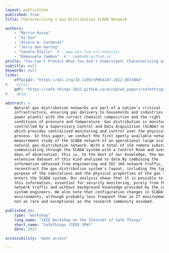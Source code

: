 ```yaml
---
layout: publication
published: true
title: Characterizing a Gas Distribution SCADA Network

authors:
    - "Martin Rosso"
    - "Xi Qin"
    - "Alvaro A. Cardenas"
    - "Jerry den Hartog"
    - "Sandro Etalle"  # : www.win.tue.nl/~setalle/
    - "Emmanuele Zambon"  # : zambo99.github.io
ptitle: "You Can't Protect What You Don't Understand: Characterizing an Operational Gas SCADA Network"
subtitle: null
keywords: null
links:
    official: "https://doi.org/10.1109/SPW54247.2022.9833864"
#    arxiv: 
    pdf: "https://safe-things-2022.github.io/accepted_papers/safethings2022-final10.pdf"
#    dblp:

abstract: > 
    Natural gas distribution networks are part of a nation's critical
    infrastructure, ensuring gas delivery to households and industries (e.g.,
    power plants) with the correct chemical composition and the right
    conditions of pressure and temperature. Gas distribution is monitored and
    controlled by a Supervisory Control and Data Acquisition (SCADA) network,
    which provides centralized monitoring and control over the physical
    process. In this paper, we conduct the first openly available network
    measurement study of the SCADA network of an operational large-scale
    natural gas distribution network. With a total of 154 remote substations
    communicating through the SCADA system with a Control Room and over 98
    days of observation, this is, to the best of our knowledge, the most
    extensive dataset of this kind analyzed to date.By combining the
    information obtained from engineering and IEC 104 network traffic, we
    reconstruct the gas distribution system's layout, including the type and
    purpose of the substations and the physical properties of the gas that
    enters the SCADA system. Our analysis shows that it is possible to extract
    this information, essential for security monitoring, purely from the raw
    network traffic and without background knowledge provided by the control
    system engineers. We also note that configuration changes in SCADA
    environments, although probably less frequent than in IT environments, are
    not as rare and exceptional as the research community assumed.

published_in:
    type: "workshop"
    long_name: "IEEE Workshop on the Internet of Safe Things"
    short_name: "SafeThings (IEEE SPW)"
    date: 2022

accessibility: "open access"

---
```

